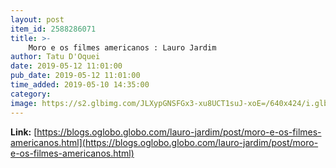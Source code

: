 ```yaml
---
layout: post
item_id: 2588286071
title: >-
    Moro e os filmes americanos : Lauro Jardim
author: Tatu D'Oquei
date: 2019-05-12 11:01:00
pub_date: 2019-05-12 11:01:00
time_added: 2019-05-10 14:35:00
category: 
image: https://s2.glbimg.com/JLXypGNSFGx3-xu8UCT1suJ-xoE=/640x424/i.glbimg.com/og/ig/infoglobo1/f/original/2018/12/07/80159716_sergio_moro_incoming_justice_minister_arrives_for_a_meeting_with_brazil27s_president-ele.jpg
---
```


**Link:** [https://blogs.oglobo.globo.com/lauro-jardim/post/moro-e-os-filmes-americanos.html](https://blogs.oglobo.globo.com/lauro-jardim/post/moro-e-os-filmes-americanos.html)

